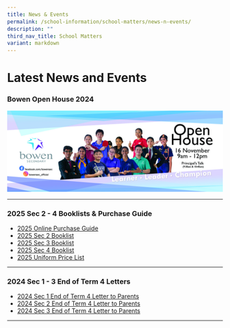 ```yaml
---
title: News & Events
permalink: /school-information/school-matters/news-n-events/
description: ""
third_nav_title: School Matters
variant: markdown
---
```

# Latest News and Events
### Bowen Open House 2024
![](/images/School%20Events/2024/Open_House_Web_2024_copy.jpg)
<hr>

### 2025 Sec 2 - 4 Booklists &amp; Purchase Guide
* [2025 Online Purchase Guide](/files/Book%20Lists/2025/Online_Purchase_Guide.pdf)
* [2025 Sec 2 Booklist](/files/Book%20Lists/2025/S2_Booklist_2025.pdf)
* [2025 Sec 3 Booklist](/files/Book%20Lists/2025/S3_Booklist_2025.pdf)
* [2025 Sec 4 Booklist](/files/Book%20Lists/2025/S4_Booklist_2025.pdf)
* [2025 Uniform Price List](/files/Book%20Lists/2025/Bowen_Sec_Uniform_Price_List.pdf)



<hr>

### 2024 Sec 1 - 3 End of Term 4 Letters
* [2024 Sec 1 End of Term 4 Letter to Parents](/files/Level%20Matters/S1/2024_S1_End_of_T4_Letter.pdf)
* [2024 Sec 2 End of Term 4 Letter to Parents](/files/Level%20Matters/S2/2024_S2_End_of_T4_Letter.pdf)
* [2024 Sec 3 End of Term 4 Letter to Parents](/files/Level%20Matters/S3/2024_S3_End_of_T4_Letter.pdf)
<hr>